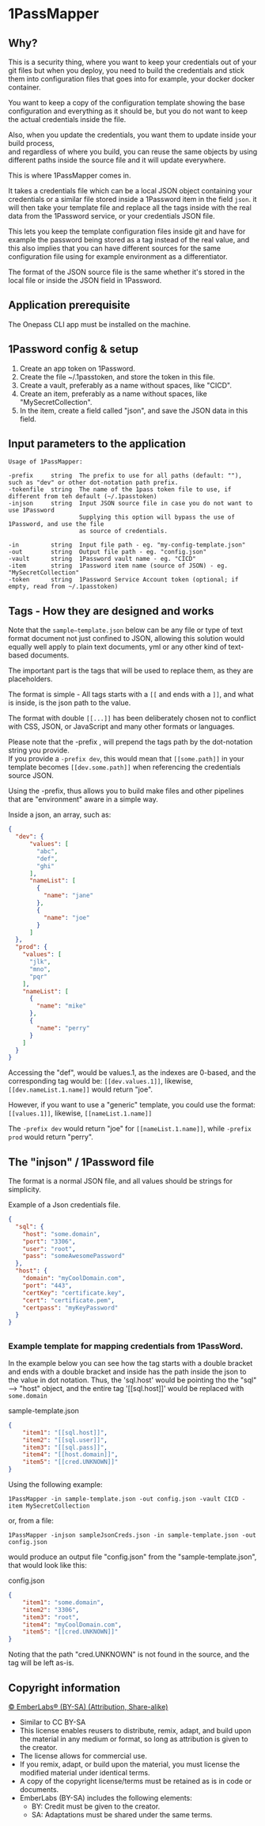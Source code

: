 # 1PassMapper

## Why? 

This is a security thing, where you want to keep your credentials out of your git files 
but when you deploy, you need to build the credentials and stick them into configuration 
files that goes into for example, your docker docker container. 

You want to keep a copy of the configuration template showing the base configuration and 
everything as it should be, but you do not want to keep the actual credentials inside the file.

Also, when you update the credentials, you want them to update inside your build process,  
and regardless of where you build, you can reuse the same objects by using different paths 
inside the source file and it will update everywhere.

This is where 1PassMapper comes in. 

It takes a credentials file which can be a local JSON object containing your credentials 
or a similar file stored inside a 1Password item in the field `json`. 
it will then take your template file and replace all the tags inside with the real data from 
the 1Password service, or your credentials JSON file.

This lets you keep the template configuration files inside git and have for example the password 
being stored as a tag instead of the real value, and this also implies that you can have different 
sources for the same configuration file using for example environment as a differentiator.

The format of the JSON source file is the same whether it's stored in the local file or 
inside the JSON field in 1Password. 

## Application prerequisite

The Onepass CLI app must be installed on the machine. 


## 1Password config & setup

1. Create an app token on 1Password.
2. Create the file ~/.1passtoken, and store the token in this file. 
3. Create a vault, preferably as a name without spaces, like "CICD".
4. Create an item, preferably as a name without spaces, like "MySecretCollection".
5. In the item, create a field called "json", and save the JSON data in this field. 

## Input parameters to the application

    Usage of 1PassMapper:
    
    -prefix     string  The prefix to use for all paths (default: ""), such as "dev" or other dot-notation path prefix. 
    -tokenfile  string  The name of the 1pass token file to use, if different from teh default (~/.1passtoken)  
    -injson     string  Input JSON source file in case you do not want to use 1Password
                        Supplying this option will bypass the use of 1Password, and use the file 
                        as source of credentials. 
    
    -in         string  Input file path - eg. "my-config-template.json"
    -out        string  Output file path - eg. "config.json"
    -vault      string  1Password vault name - eg. "CICD"
    -item       string  1Password item name (source of JSON) - eg. "MySecretCollection"
    -token      string  1Password Service Account token (optional; if empty, read from ~/.1passtoken)


## Tags - How they are designed and works

Note that the `sample–template.json` below can be any file or type of text format document not just confined to JSON, 
allowing this solution would equally well apply to plain text documents, yml or any other kind of text-based documents.

The important part is the tags that will be used to replace them, as they are placeholders.

The format is simple - All tags starts with a `[[` and ends with a `]]`, and what is inside, is the json path to the value.

The format with double `[[...]]` has been deliberately chosen not to conflict with CSS, JSON, or JavaScript and many other formats or languages.

Please note that the -prefix <path>, will prepend the tags path by the dot-notation string you provide.  
If you provide a `-prefix dev`, this would mean that `[[some.path]]` in your template becomes `[[dev.some.path]]` when referencing the credentials source JSON. 

Using the -prefix, thus allows you to build make files and other pipelines that are "environment" aware in a simple way.  

Inside a json, an array, such as:

```json
{
  "dev": {
      "values": [
        "abc",
        "def",
        "ghi"
      ],
      "nameList": [
        {
          "name": "jane"
        },
        {
          "name": "joe"
        }
      ]
  },
  "prod": {
    "values": [
      "jlk",
      "mno",
      "pqr"
    ],
    "nameList": [
      {
        "name": "mike"
      },
      {
        "name": "perry"
      }
    ]
  }
}
```

Accessing the "def", would be values.1, as the indexes are 0-based, and the corresponding tag would be:
`[[dev.values.1]]`, likewise, `[[dev.nameList.1.name]]` would return "joe".

However, if you want to use a "generic" template, you could use the format:   
`[[values.1]]`, likewise, `[[nameList.1.name]]` 

The `-prefix dev` would return "joe" for `[[nameList.1.name]]`, while `-prefix prod` would return "perry".

## The "injson" / 1Password file

The format is a normal JSON file, and all values should be strings for simplicity.

Example of a Json credentials file.

```json
{
  "sql": {
	"host": "some.domain",
	"port": "3306",
	"user": "root",
	"pass": "someAwesomePassword"
  },
  "host": {
	"domain": "myCoolDomain.com",
	"port": "443",
	"certKey": "certificate.key",
	"cert": "certificate.pem",
	"certpass": "myKeyPassword"
  }
}
```

## 


### Example template for mapping credentials from 1PassWord. 

In the example below you can see how the tag starts with a double bracket and ends with a double bracket and inside has the path inside the json to the value in dot notation.
Thus, the 'sql.host' would be pointing tho the "sql" --> "host" object, and the entire tag '[[sql.host]]' would be replaced
with `some.domain`


sample-template.json
```json
{
	"item1": "[[sql.host]]",
	"item2": "[[sql.user]]",
	"item3": "[[sql.pass]]",
	"item4": "[[host.domain]]",
	"item5": "[[cred.UNKNOWN]]"
}
```

Using the following example: 
```plain text
1PassMapper -in sample-template.json -out config.json -vault CICD -item MySecretCollection
```
or, from a file: 
```plain text
1PassMapper -injson sampleJsonCreds.json -in sample-template.json -out config.json
```

would produce an output file "config.json" from the "sample-template.json", that would look like this:

config.json
```json
{
	"item1": "some.domain",
	"item2": "3306",
	"item3": "root",
	"item4": "myCoolDomain.com",
	"item5": "[[cred.UNKNOWN]]"
}
```
Noting that the path "cred.UNKNOWN" is not found in the source, and the tag will be left as-is. 

## Copyright information

[© EmberLabs® (BY-SA) (Attribution, Share-alike)](https://emberlabs.tech/copyright/)

- Similar to CC BY-SA
- This license enables reusers to distribute, remix, adapt, and build upon the material in any medium or format, so long as attribution is given to the creator.
- The license allows for commercial use.
- If you remix, adapt, or build upon the material, you must license the modified material under identical terms.
- A copy of the copyright license/terms must be retained as is in code or documents.
- EmberLabs (BY-SA) includes the following elements:
  - BY: Credit must be given to the creator.
  - SA: Adaptations must be shared under the same terms.



